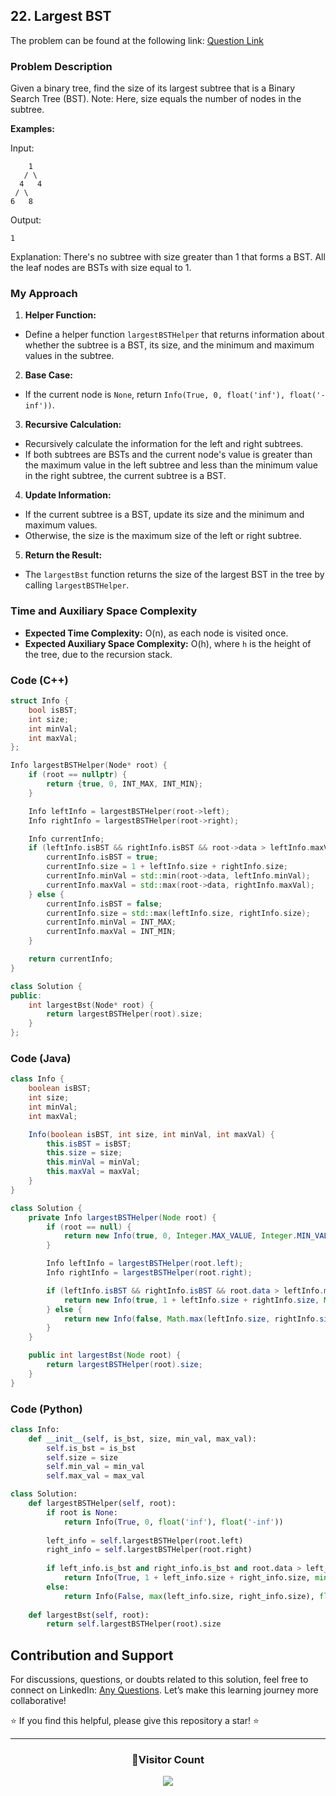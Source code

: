 ## 22. Largest BST

The problem can be found at the following link: [Question Link](https://www.geeksforgeeks.org/problems/largest-bst/1)

### Problem Description

Given a binary tree, find the size of its largest subtree that is a Binary Search Tree (BST). Note: Here, size equals the number of nodes in the subtree.

**Examples:**

Input:
```
    1
   / \
  4   4
 / \
6   8
```
Output:
```
1
```
Explanation:
There's no subtree with size greater than 1 that forms a BST. All the leaf nodes are BSTs with size equal to 1.

### My Approach

1. **Helper Function:**
- Define a helper function `largestBSTHelper` that returns information about whether the subtree is a BST, its size, and the minimum and maximum values in the subtree.

2. **Base Case:**
- If the current node is `None`, return `Info(True, 0, float('inf'), float('-inf'))`.

3. **Recursive Calculation:**
- Recursively calculate the information for the left and right subtrees.
- If both subtrees are BSTs and the current node's value is greater than the maximum value in the left subtree and less than the minimum value in the right subtree, the current subtree is a BST.

4. **Update Information:**
- If the current subtree is a BST, update its size and the minimum and maximum values.
- Otherwise, the size is the maximum size of the left or right subtree.

5. **Return the Result:**
- The `largestBst` function returns the size of the largest BST in the tree by calling `largestBSTHelper`.

### Time and Auxiliary Space Complexity

- **Expected Time Complexity:** O(n), as each node is visited once.
- **Expected Auxiliary Space Complexity:** O(h), where `h` is the height of the tree, due to the recursion stack.

### Code (C++)

```cpp
struct Info {
    bool isBST;
    int size;
    int minVal;
    int maxVal;
};

Info largestBSTHelper(Node* root) {
    if (root == nullptr) {
        return {true, 0, INT_MAX, INT_MIN};
    }

    Info leftInfo = largestBSTHelper(root->left);
    Info rightInfo = largestBSTHelper(root->right);

    Info currentInfo;
    if (leftInfo.isBST && rightInfo.isBST && root->data > leftInfo.maxVal && root->data < rightInfo.minVal) {
        currentInfo.isBST = true;
        currentInfo.size = 1 + leftInfo.size + rightInfo.size;
        currentInfo.minVal = std::min(root->data, leftInfo.minVal);
        currentInfo.maxVal = std::max(root->data, rightInfo.maxVal);
    } else {
        currentInfo.isBST = false;
        currentInfo.size = std::max(leftInfo.size, rightInfo.size);
        currentInfo.minVal = INT_MAX;
        currentInfo.maxVal = INT_MIN;
    }

    return currentInfo;
}

class Solution {
public:
    int largestBst(Node* root) {
        return largestBSTHelper(root).size;
    }
};
```

### Code (Java)

```java
class Info {
    boolean isBST;
    int size;
    int minVal;
    int maxVal;

    Info(boolean isBST, int size, int minVal, int maxVal) {
        this.isBST = isBST;
        this.size = size;
        this.minVal = minVal;
        this.maxVal = maxVal;
    }
}

class Solution {
    private Info largestBSTHelper(Node root) {
        if (root == null) {
            return new Info(true, 0, Integer.MAX_VALUE, Integer.MIN_VALUE);
        }

        Info leftInfo = largestBSTHelper(root.left);
        Info rightInfo = largestBSTHelper(root.right);

        if (leftInfo.isBST && rightInfo.isBST && root.data > leftInfo.maxVal && root.data < rightInfo.minVal) {
            return new Info(true, 1 + leftInfo.size + rightInfo.size, Math.min(root.data, leftInfo.minVal), Math.max(root.data, rightInfo.maxVal));
        } else {
            return new Info(false, Math.max(leftInfo.size, rightInfo.size), Integer.MAX_VALUE, Integer.MIN_VALUE);
        }
    }

    public int largestBst(Node root) {
        return largestBSTHelper(root).size;
    }
}
```

### Code (Python)

```python
class Info:
    def __init__(self, is_bst, size, min_val, max_val):
        self.is_bst = is_bst
        self.size = size
        self.min_val = min_val
        self.max_val = max_val

class Solution:
    def largestBSTHelper(self, root):
        if root is None:
            return Info(True, 0, float('inf'), float('-inf'))
        
        left_info = self.largestBSTHelper(root.left)
        right_info = self.largestBSTHelper(root.right)
        
        if left_info.is_bst and right_info.is_bst and root.data > left_info.max_val and root.data < right_info.min_val:
            return Info(True, 1 + left_info.size + right_info.size, min(root.data, left_info.min_val), max(root.data, right_info.max_val))
        else:
            return Info(False, max(left_info.size, right_info.size), float('inf'), float('-inf'))
    
    def largestBst(self, root):
        return self.largestBSTHelper(root).size
```

## Contribution and Support

For discussions, questions, or doubts related to this solution, feel free to connect on LinkedIn: [Any Questions](https://www.linkedin.com/in/het-patel-8b110525a/). Let’s make this learning journey more collaborative!

⭐ If you find this helpful, please give this repository a star! ⭐

---

<div align="center">
  <h3><b>📍Visitor Count</b></h3>
</div>

<p align="center">
  <img src="https://profile-counter.glitch.me/Hunterdii/count.svg" />
</p>
